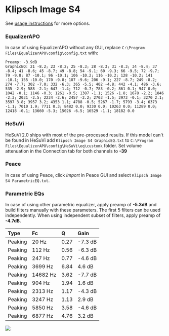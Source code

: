 # Klipsch Image S4
See [usage instructions](https://github.com/jaakkopasanen/AutoEq#usage) for more options.

### EqualizerAPO
In case of using EqualizerAPO without any GUI, replace `C:\Program Files\EqualizerAPO\config\config.txt`
with:
```
Preamp: -3.9dB
GraphicEQ: 21 -8.2; 23 -8.2; 25 -8.3; 28 -8.3; 31 -8.3; 34 -8.4; 37 -8.4; 41 -8.6; 45 -8.7; 49 -8.8; 54 -9.1; 60 -9.3; 66 -9.5; 72 -9.7; 79 -9.8; 87 -10.1; 96 -10.1; 106 -10.2; 116 -10.2; 128 -10.2; 141 -10.1; 155 -10.0; 170 -9.8; 187 -9.6; 206 -9.1; 227 -8.7; 249 -8.2; 274 -7.7; 302 -7.0; 332 -6.3; 365 -5.5; 402 -4.8; 442 -4.1; 486 -3.6; 535 -2.9; 588 -2.1; 647 -1.4; 712 -0.7; 783 -0.2; 861 0.1; 947 0.0; 1042 -0.1; 1146 -0.3; 1261 -0.5; 1387 -1.1; 1526 -1.8; 1678 -2.2; 1846 -2.3; 2031 -2.5; 2234 -2.6; 2457 -2.2; 2703 -1.5; 2973 -0.1; 3270 2.1; 3597 3.8; 3957 3.2; 4353 1.1; 4788 -0.5; 5267 -1.7; 5793 -3.4; 6373 -1.1; 7010 1.9; 7711 0.3; 8482 0.0; 9330 0.0; 10263 0.0; 11289 0.0; 12418 -0.1; 13660 -5.3; 15026 -6.5; 16529 -1.1; 18182 0.0
```

### HeSuVi
HeSuVi 2.0 ships with most of the pre-processed results. If this model can't be found in HeSuVi add
`Klipsch Image S4 GraphicEQ.txt` to `C:\Program Files\EqualizerAPO\config\HeSuVi\eq\custom\` folder.
Set volume attenuation in the Connection tab for both channels to **-39**

### Peace
In case of using Peace, click *Import* in Peace GUI and select `Klipsch Image S4 ParametricEQ.txt`.

### Parametric EQs
In case of using other parametric equalizer, apply preamp of **-5.3dB** and build filters manually
with these parameters. The first 5 filters can be used independently.
When using independent subset of filters, apply preamp of **-4.7dB**.

| Type    | Fc       |    Q | Gain    |
|:--------|:---------|:-----|:--------|
| Peaking | 20 Hz    | 0.27 | -7.3 dB |
| Peaking | 112 Hz   | 0.56 | -6.3 dB |
| Peaking | 247 Hz   | 0.77 | -4.6 dB |
| Peaking | 3699 Hz  | 6.84 | 4.6 dB  |
| Peaking | 14682 Hz | 3.62 | -7.7 dB |
| Peaking | 904 Hz   | 1.94 | 1.6 dB  |
| Peaking | 2313 Hz  | 1.17 | -4.3 dB |
| Peaking | 3247 Hz  | 1.13 | 2.9 dB  |
| Peaking | 5850 Hz  | 3.58 | -4.6 dB |
| Peaking | 6877 Hz  | 4.76 | 3.2 dB  |

![](https://raw.githubusercontent.com/jaakkopasanen/AutoEq/master/results/headphonecom/sbaf-serious/Klipsch%20Image%20S4/Klipsch%20Image%20S4.png)